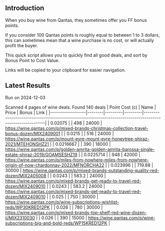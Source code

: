 ## Introduction

When you buy wine from Qantas, they sometimes offer you FF bonus points. 

If you consider 100 Qantas points is roughly equal to between 1 to 3 dollars, this can sometimes mean that a wine purchase is no cost, or will actually profit the buyer.

This quick script allows you to quickly find all good deals, and sort by Bonus Point to Cost Value.

Links will be copied to your clipboard for easier navigation.

## Latest Results

Run on 2024-12-03

Scanned 4 pages of wine deals.
Found 140 deals
|   Point Cost (c) | Name   |   Price |   Bonus | Link                                                                                                     |
|------------------|--------|---------|---------|----------------------------------------------------------------------------------------------------------|
|        0.02075   |        |  498    |   24000 | https://wine.qantas.com/p/mixed-brands-christmas-collection-travel-bonus-dozen/MIX2409001                |
|        0.0215    |        |  516    |   24000 | https://wine.qantas.com/p/mount-eyre-mount-eyre-honeytree-shiraz-2021/MTEHONSHZ21                        |
|        0.0216667 |        |  390    |   18000 | https://wine.qantas.com/p/golden-amrita-golden-amrita-barossa-single-estate-shiraz-2019/GOAMSESHZ19      |
|        0.0225714 |        |  948    |   42000 | https://wine.qantas.com/p/miles-from-nowhere-miles-from-nowhere-origin-of-now-chardonnay-2022/MFNORCHA22 |
|        0.023996  |        |  719.88 |   30000 | https://wine.qantas.com/p/mixed-brands-outstanding-quality-red-dozen/MIX2405008                          |
|        0.0243    |        |  583.2  |   24000 | https://wine.qantas.com/p/mixed-brands-get-ready-to-travel-red-dozen/MIX2409010                          |
|        0.0243    |        |  583.2  |   24000 | https://wine.qantas.com/p/mixed-brands-get-ready-to-travel-red-dozen/MIX2409010                          |
|        0.025     |        |  750    |   30000 | https://wine.qantas.com/p/wine-subscriptions-wishlist-reds/WP30KRED12PK                                  |
|        0.026     |        |  780    |   30000 | https://wine.qantas.com/p/mixed-brands-top-shelf-red-wine-dozen-ii/MIX2310030                            |
|        0.026     |        |  390    |   15000 | https://wine.qantas.com/p/wine-subscriptions-big-and-bold-reds/WP15KRED12PK                              |

